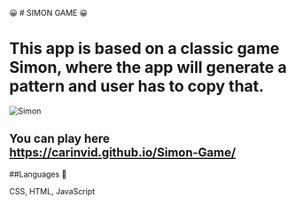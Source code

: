 :grinning: # SIMON GAME :grinning: 
# This app is based on a classic game Simon, where the app will generate a pattern and user has to copy that.

![Simon](https://user-images.githubusercontent.com/17866063/147504646-2c056e6f-96eb-4e46-bbb3-4d0140a3c943.png)

## You can play here https://carinvid.github.io/Simon-Game/

##Languages 🌼

CSS, HTML, JavaScript
